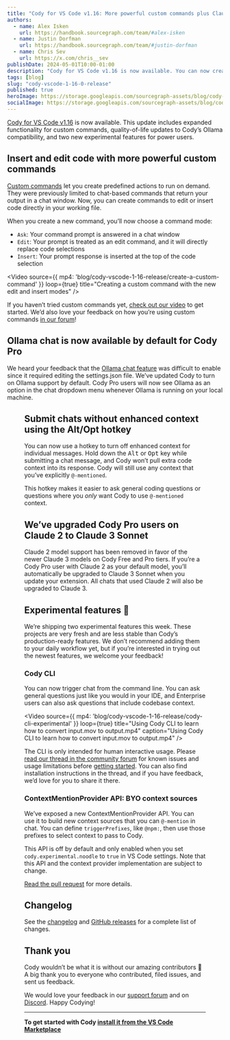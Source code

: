 ```yaml
---
title: "Cody for VS Code v1.16: More powerful custom commands plus Claude 3 models as the new default"
authors:
  - name: Alex Isken
    url: https://handbook.sourcegraph.com/team/#alex-isken
  - name: Justin Dorfman
    url: https://handbook.sourcegraph.com/team/#justin-dorfman
  - name: Chris Sev
    url: https://x.com/chris__sev
publishDate: 2024-05-01T10:00-01:00
description: "Cody for VS Code v1.16 is now available. You can now create more powerful custom commands to edit or insert code directly. We’ve also made quality-of-life updates to Cody’s Ollama compatibility and deprecated Claude 2 models in favor of Claude 3."
tags: [blog]
slug: "cody-vscode-1-16-0-release"
published: true
heroImage: https://storage.googleapis.com/sourcegraph-assets/blog/cody-vscode-1-16-release/cody-vscode-1.16.0-og-image.jpg
socialImage: https://storage.googleapis.com/sourcegraph-assets/blog/cody-vscode-1-16-release/cody-vscode-1.16.0-og-image.jpg
--- 
```


[Cody for VS Code v1.16](https://marketplace.visualstudio.com/items?itemName=sourcegraph.cody-ai) is now available. This update includes expanded functionality for custom commands, quality-of-life updates to Cody’s Ollama compatibility, and two new experimental features for power users.


## Insert and edit code with more powerful custom commands

[Custom commands](https://sourcegraph.com/docs/cody/capabilities/commands#custom-commands) let you create predefined actions to run on demand. They were previously limited to chat-based commands that return your output in a chat window. Now, you can create commands to edit or insert code directly in your working file.

When you create a new command, you’ll now choose a command mode:

* `Ask`: Your command prompt is answered in a chat window
* `Edit`: Your prompt is treated as an edit command, and it will directly replace code selections
* `Insert`: Your prompt response is inserted at the top of the code selection

<Video 
  source={{
    mp4: 'blog/cody-vscode-1-16-release/create-a-custom-command'
  }}
  loop={true}
  title="Creating a custom command with the new edit and insert modes"
/>

If you haven’t tried custom commands yet, [check out our video](https://www.youtube.com/watch?v=ruVgjt0zIzk) to get started. We’d also love your feedback on how you’re using custom commands [in our forum](https://community.sourcegraph.com/c/cody/5)!


## Ollama chat is now available by default for Cody Pro

We heard your feedback that the [Ollama chat feature](https://sourcegraph.com/blog/local-chat-with-ollama-and-cody) was difficult to enable since it required editing the settings.json file. We’ve updated Cody to turn on Ollama support by default. Cody Pro users will now see Ollama as an option in the chat dropdown menu whenever Ollama is running on your local machine.

<Figure
  src="https://storage.googleapis.com/sourcegraph-assets/blog/cody-vscode-1-16-release/ollama-models.png"
  alt="Cody's model selector with Ollama options"
/>


## Submit chats without enhanced context using the Alt/Opt hotkey

You can now use a hotkey to turn off enhanced context for individual messages. Hold down the <kbd>Alt</kbd> or <kbd>Opt</kbd> key while submitting a chat message, and Cody won’t pull extra code context into its response. Cody will still use any context that you’ve explicitly `@-mentioned`.

This hotkey makes it easier to ask general coding questions or questions where you _only_ want Cody to use `@-mentioned` context. 


## We’ve upgraded Cody Pro users on Claude 2 to Claude 3 Sonnet

Claude 2 model support has been removed in favor of the newer Claude 3 models on Cody Free and Pro tiers. If you’re a Cody Pro user with Claude 2 as your default model, you’ll automatically be upgraded to Claude 3 Sonnet when you update your extension. All chats that used Claude 2 will also be upgraded to Claude 3.


## Experimental features 🧪

We’re shipping two experimental features this week. These projects are very fresh and are less stable than Cody’s production-ready features. We don’t recommend adding them to your daily workflow yet, but if you’re interested in trying out the newest features, we welcome your feedback!


### Cody CLI

You can now trigger chat from the command line. You can ask general questions just like you would in your IDE, and Enterprise users can also ask questions that include codebase context. 

<Video 
  source={{
    mp4: 'blog/cody-vscode-1-16-release/cody-cli-experimental'
  }}
  loop={true}
  title="Using Cody CLI to learn how to convert input.mov to output.mp4"
  caption="Using Cody CLI to learn how to convert input.mov to output.mp4"
/>

The CLI is only intended for human interactive usage. Please [read our thread in the community forum](https://community.sourcegraph.com/t/feedback-on-cody-cli-experimental-feature/78) for known issues and usage limitations before [getting started](https://github.com/sourcegraph/cody/blob/main/cli/README.md). You can also find installation instructions in the thread, and if you have feedback, we’d love for you to share it there.


### ContextMentionProvider API: BYO context sources

We’ve exposed a new ContextMentionProvider API. You can use it to build new context sources that you can `@-mention` in chat. You can define `triggerPrefixes`, like `@npm:`, then use those prefixes to select context to pass to Cody.

This API is off by default and only enabled when you set `cody.experimental.noodle` to `true` in VS Code settings. Note that this API and the context provider implementation are subject to change.

[Read the pull request](https://github.com/sourcegraph/cody/pull/3883) for more details.


## Changelog

See the [changelog](https://github.com/sourcegraph/cody/releases/tag/vscode-v1.16.0) and [GitHub releases](https://github.com/sourcegraph/cody/releases) for a complete list of changes.


## Thank you

Cody wouldn’t be what it is without our amazing contributors 💖 A big thank you to everyone who contributed, filed issues, and sent us feedback.

We would love your feedback in our [support forum](https://community.sourcegraph.com/) and on [Discord](https://discord.com/servers/sourcegraph-969688426372825169). Happy Codying!

---

**To get started with Cody [install it from the VS Code Marketplace](https://marketplace.visualstudio.com/items?itemName=sourcegraph.cody-ai)**
